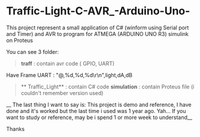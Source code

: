 # Traffic-Light-C-AVR_-Arduino-Uno-
This project represent a small application of C# (winform using Serial port and Timer) and AVR to program for ATMEGA (ARDUINO UNO R3) simulink on Proteus


You can see 3 folder: 
> **traff** : contain avr code ( GPIO, UART) 

  Have Frame UART : "@,%d,%d,%d\r\n",light,dA,dB 
 
> ** Traffic_Light** : contain C# code 
> **simulation** : contain Proteus file (i couldn't remember version used)

__ The last thing I want to say is: This project is demo and reference, I have done and it's worked but the last time i used was 1 year ago. Yah... If you want to study or reference, may be i spend 1 or more week to understand__ 

Thanks

